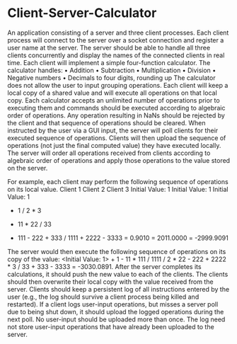 # Client-Server-Calculator

An application consisting of a server and three client processes. Each client process will connect to the server over a socket connection and register a user name at the server. The server should be able to handle all three clients concurrently and display the names of the connected clients in real time.
Each client will implement a simple four-function calculator. The calculator handles:
• Addition
• Subtraction
• Multiplication
• Division
• Negative numbers
• Decimals to four digits, rounding up
The calculator does not allow the user to input grouping operations. 
Each client will keep a local copy of a shared value and will execute all operations on that local copy. 
Each calculator accepts an unlimited number of operations prior to executing them and commands should be executed according to algebraic order of operations. Any operation resulting in NaNs should be rejected by the client and that sequence of operations should be cleared.
When instructed by the user via a GUI input, the server will poll clients for their executed sequence of operations. Clients will then upload the sequence of operations (not just the final computed value) they have executed locally. The server will order all operations received from clients according to algebraic order of operations and apply those operations to the value stored on the server.

For example, each client may perform the following sequence of operations on its local value.
Client 1              Client 2            Client 3
Initial Value: 1      Initial Value: 1    Initial Value: 1
+ 1                   / 2                 * 3
- 11                  * 22                / 33
* 111                 - 222               + 333
/ 1111                + 2222              - 3333
= 0.9010              = 2011.0000         = -2999.9091

The server would then execute the following sequence of operations on its copy of the value:
<Initial Value: 1> + 1 - 11 * 111 / 1111 / 2 * 22 - 222 + 2222 * 3 / 33 + 333 - 3333
= -3030.0891.
After the server completes its calculations, it should push the new value to each of the clients. The clients should then overwrite their local copy with the value received from the server.
Clients should keep a persistent log of all instructions entered by the user (e.g., the log should survive a client process being killed and restarted). If a client logs user-input operations, but misses a server poll due to being shut down, it should upload the logged operations during the next poll. No user-input should be uploaded more than once. The log need not store user-input operations that have already been uploaded to the server.
